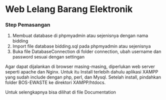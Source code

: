 <h1>Web Lelang Barang Elektronik</h1>
<h3>Step Pemasangan</h3>
<ol>
  <li>Membuat database di phpmyadmin atau sejenisnya dengan nama bidding</li>
  <li>Import file database bidding.sql pada phpmyadmin atau sejenisnya</li>
  <li>Buka file DatabaseConnection di folder connection, ubah username dan password sesuai dengan settingan</li>
</ol>

<p> Agar dapat dijalankan di browser masing-masing, diperlukan web server seperti apache dan Nginx. Untuk itu Install terlebih dahulu aplikasi XAMPP yang sudah include dengan php, perl, dan Mysql. Setelah install, pindahkan folder BOS-EWASTE ke direktori XAMPP/htdocs.</p>
<p>Untuk selengkapnya bisa dilihat di file Documentation</p>
